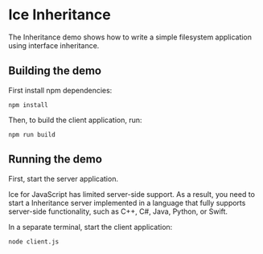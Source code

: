 # Ice Inheritance

The Inheritance demo shows how to write a simple filesystem application using interface inheritance.

## Building the demo

First install npm dependencies:

```shell
npm install
```

Then, to build the client application, run:

```shell
npm run build
```

## Running the demo

First, start the server application.

Ice for JavaScript has limited server-side support. As a result, you need to start a Inheritance server implemented in
a language that fully supports server-side functionality, such as C++, C#, Java, Python, or Swift.

In a separate terminal, start the client application:

```shell
node client.js
```
